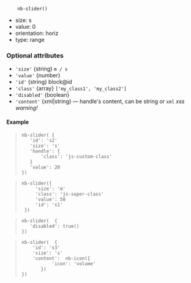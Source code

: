 ```
    nb-slider()
```

* size: s
* value: 0
* orientation: horiz
* type: range

### Optional attributes
* `'size'` {string} `m / s`
* `'value'` {number}
* `'id'` {string} block@id
* `'class'` {array} `['my_class1', 'my_class2']`
* `'disabled'` {boolean}
* `'content'` {xml|string} — handle's content, can be string or `xml` _xss warning!_

#### Example
> <div example="slider-s"/>
>
>```yate
> nb-slider( {
>    'id': 's2'
>    'size': 's'
>    'handle': {
>        'class': 'js-custom-class'
>    }
>    'value': 20
> })
> ```

> <div example="slider-m"/>
>
> ```yate
> nb-slider({
>      'size': 'm'
>      'class': 'js-super-class'
>      'value': 50
>      'id': 's1'
>  })
> ```

> <div example="slider-d"/>
>
> ```yate
> nb-slider(  {
>    'disabled': true()
> })
> ```

> <div example="slider-c"/>
>
> ```yate
> nb-slider(  {
>     'id': 's3'
>     'size': 's'
>     'content':  nb-icon({
>            'icon': 'volume'
>        })
> })
> ```
